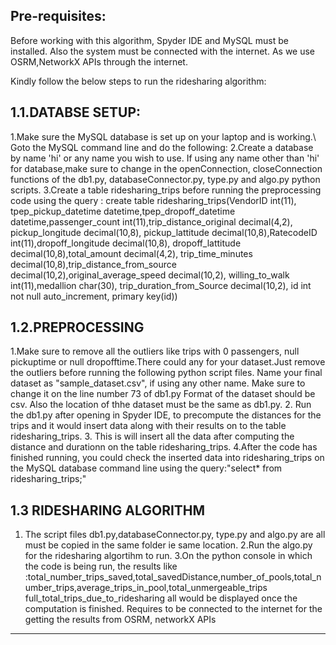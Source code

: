 

Pre-requisites:
------------

Before working with this algorithm, Spyder IDE and MySQL must be installed. Also the system must be connected with the internet. As we use OSRM,NetworkX APIs through the internet.

Kindly follow the below steps to run the ridesharing algorithm:

1.1.DATABSE SETUP:
-----------------------
1.Make sure the MySQL database is set up on your laptop and is working.\\
Goto the MySQL command line and do the following:
2.Create a database by name 'hi' or any name you wish to use.
  If using any name other than 'hi' for database,make sure to change in the openConnection, closeConnection functions of the db1.py,
  databaseConnector.py, type.py and algo.py python scripts.
3.Create a table ridesharing_trips before running the preprocessing code using the query : 
create table ridesharing_trips(VendorID int(11), tpep_pickup_datetime datetime,tpep_dropoff_datetime datetime,passenger_count  int(11),trip_distance_original decimal(4,2),
 pickup_longitude decimal(10,8), pickup_lattitude decimal(10,8),RatecodeID  int(11),dropoff_longitude decimal(10,8), dropoff_lattitude decimal(10,8),total_amount decimal(4,2),
 trip_time_minutes decimal(10,8),trip_distance_from_source decimal(10,2),original_average_speed  decimal(10,2), willing_to_walk int(11),medallion char(30),
  trip_duration_from_Source decimal(10,2), id int not null auto_increment, primary key(id))


1.2.PREPROCESSING
------------------------------
1.Make sure to remove all the outliers like trips with 0 passengers, null pickuptime or null dropofftime.There could any for your dataset.Just remove the outliers 
  before running the following python script files. Name your final dataset as "sample_dataset.csv", if using any other name. Make sure to change it on the line number 73 of db1.py
  Format of the dataset should be csv. Also the location of thhe dataset must be the same as db1.py.
2. Run the db1.py  after opening in Spyder IDE, to precompute the distances for the trips and  it would insert data along with their results
   on to the table ridesharing_trips.
3. This is will insert all the data after computing the distance and durationn on the table ridesharing_trips.
4.After the code has finished running, you could check the inserted data into ridesharing_trips on the MySQL database command line using the query:"select* from ridesharing_trips;"

1.3 RIDESHARING ALGORITHM
-----------------------------

1. The script files db1.py,databaseConnector.py, type.py and algo.py are all must be copied in the same folder ie same location.
2.Run the algo.py for the ridesharing algortihm to run.
3.On the python console in which the code is being run, the results like :total_number_trips_saved,total_savedDistance,number_of_pools,total_number_trips,average_trips_in_pool,total_unmergeable_trips
full_total_trips_due_to_ridesharing all would be displayed once the computation is finished. Requires to be connected to the internet for the getting the results from OSRM, networkX APIs
----------------
